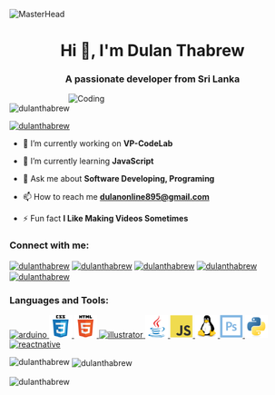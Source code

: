 ![MasterHead](https://lh3.googleusercontent.com/pw/AJFCJaVC8O0GSSr6lRT0F6YtZw07_9H9WuipBvuCB7NZY2to5HZJA0J1hl76RuInQIz1jTkMy-64EY4CMtrZekMYyrYrQEi0UECucnuBssKd0h7HN7DE0xI_1WzCYIQO-3R9v9Tdb4X3Y6HbYPXizYwxxjVFfOgV7WE6K3AefGj7IjOQZ2CS3e6lCZZZccyZFxNrdLXOZUAqx3XMQ-7ASkU4jgB_gag-DuXcmE-TahbDekAS8RXQhz42gkySAR3alSpNg7kIXAKV-GiXCUFF2jdgKt2CoinlTebVst5z_lpfBfZDvEmQn4VRJHogL3btMJmfGH8KEZfq9neGfyV1a3m2Xf3wqjm6_ScvN9mHGuWdTxcOQcVY0f4u2aM9nHVNP8uZd4eTZp5MvgU8p-qv5hu15UAZr-VS8hQDfEafNE366uw2EhM2mfup2gWNeqqwDkFI1BZrA6VwZmeXXKfEwK1S_JeUGI7uK7KLRdi835EA_UlBcnr1MxqR4KjU7KWSc0r-6GigOB4VHgDARfGLnlCrH5JQpTJs3YD7cHx5gXBJzVIBvUCPoC6m6pRMPrabuq2IwZ7HrIUAtudOfF5PCp9j3fQecTgwus6BR-Fnyeo8FT-Ty3YAYdn-QcJ-K7UMIA4luXkK3Eoz8UjHN_gCRFYR8xPkToOGytuOQmip8Tv1RZgoXyGnA5WSntfSkRv341nURMX5Ei7sJjyAfTXjnWsndeZF1EnqmnLZr3oICrSX5OEsRFRVOZXPFJMqToUh2L_6HqaJ3rzz-K8uUynQPg2URci89MvF3axbvaXZwfzki_k2Ns5tCWs4WhvWC32CylpgSTdf-VHAVTZCl1TI_m8txtY65-Q3S9ESmZ33CD9fkOJ5CffxR2-VdwkIM-acjNhaFYRIQhsqDWdFWDwWDUD777OrrBb2AxWGiCQCMPTW5CSUN61mtdnh87Ve6S_18zsVGLBfCxnI2i954-vq_R4Xzn41kD5Axys0ZHLomOB6iI_5mN97LumYP_9VaEObwZ-PbQcR37DJF4jQBCTq-gxWroeIJxucb3FjDKsFoHuA-4V2z3Jy0DJxX4OP7vUZ3avV-AxLfEzmpuhGoLyBBTNoh09F7sgr7UykcO-JnJqCZPdwnII=w1600-h480-s-no?authuser=0)
<h1 align="center">Hi 👋, I'm Dulan Thabrew</h1>
<h3 align="center">A passionate developer from Sri Lanka</h3>
<img align="right" alt="Coding" width="400" src="https://camo.githubusercontent.com/cae12fddd9d6982901d82580bdf321d81fb299141098ca1c2d4891870827bf17/68747470733a2f2f6d69726f2e6d656469756d2e636f6d2f6d61782f313336302f302a37513379765349765f7430696f4a2d5a2e676966">

<p align="left"> <img src="https://komarev.com/ghpvc/?username=dulanthabrew&label=Profile%20views&color=0e75b6&style=flat" alt="dulanthabrew" /> </p>

<p align="left"> <a href="https://twitter.com/dulanthabrew" target="blank"><img src="https://img.shields.io/twitter/follow/dulanthabrew?logo=twitter&style=for-the-badge" alt="dulanthabrew" /></a> </p>

- 🔭 I’m currently working on **VP-CodeLab**

- 🌱 I’m currently learning **JavaScript**

- 💬 Ask me about **Software Developing, Programing**

- 📫 How to reach me **dulanonline895@gmail.com**

- ⚡ Fun fact **I Like Making Videos Sometimes**

<h3 align="left">Connect with me:</h3>
<p align="left">
<a href="https://twitter.com/dulanthabrew" target="blank"><img align="center" src="https://raw.githubusercontent.com/rahuldkjain/github-profile-readme-generator/master/src/images/icons/Social/twitter.svg" alt="dulanthabrew" height="30" width="40" /></a>
<a href="https://linkedin.com/in/dulanthabrew" target="blank"><img align="center" src="https://raw.githubusercontent.com/rahuldkjain/github-profile-readme-generator/master/src/images/icons/Social/linked-in-alt.svg" alt="dulanthabrew" height="30" width="40" /></a>
<a href="https://fb.com/dulanthabrew" target="blank"><img align="center" src="https://raw.githubusercontent.com/rahuldkjain/github-profile-readme-generator/master/src/images/icons/Social/facebook.svg" alt="dulanthabrew" height="30" width="40" /></a>
<a href="https://instagram.com/dulanthabrew" target="blank"><img align="center" src="https://raw.githubusercontent.com/rahuldkjain/github-profile-readme-generator/master/src/images/icons/Social/instagram.svg" alt="dulanthabrew" height="30" width="40" /></a>
<a href="https://www.youtube.com/c/dulanthabrew" target="blank"><img align="center" src="https://raw.githubusercontent.com/rahuldkjain/github-profile-readme-generator/master/src/images/icons/Social/youtube.svg" alt="dulanthabrew" height="30" width="40" /></a>
</p>

<h3 align="left">Languages and Tools:</h3>
<p align="left"> <a href="https://www.arduino.cc/" target="_blank" rel="noreferrer"> <img src="https://cdn.worldvectorlogo.com/logos/arduino-1.svg" alt="arduino" width="40" height="40"/> </a> <a href="https://www.w3schools.com/css/" target="_blank" rel="noreferrer"> <img src="https://raw.githubusercontent.com/devicons/devicon/master/icons/css3/css3-original-wordmark.svg" alt="css3" width="40" height="40"/> </a> <a href="https://www.w3.org/html/" target="_blank" rel="noreferrer"> <img src="https://raw.githubusercontent.com/devicons/devicon/master/icons/html5/html5-original-wordmark.svg" alt="html5" width="40" height="40"/> </a> <a href="https://www.adobe.com/in/products/illustrator.html" target="_blank" rel="noreferrer"> <img src="https://www.vectorlogo.zone/logos/adobe_illustrator/adobe_illustrator-icon.svg" alt="illustrator" width="40" height="40"/> </a> <a href="https://www.java.com" target="_blank" rel="noreferrer"> <img src="https://raw.githubusercontent.com/devicons/devicon/master/icons/java/java-original.svg" alt="java" width="40" height="40"/> </a> <a href="https://developer.mozilla.org/en-US/docs/Web/JavaScript" target="_blank" rel="noreferrer"> <img src="https://raw.githubusercontent.com/devicons/devicon/master/icons/javascript/javascript-original.svg" alt="javascript" width="40" height="40"/> </a> <a href="https://www.linux.org/" target="_blank" rel="noreferrer"> <img src="https://raw.githubusercontent.com/devicons/devicon/master/icons/linux/linux-original.svg" alt="linux" width="40" height="40"/> </a> <a href="https://www.photoshop.com/en" target="_blank" rel="noreferrer"> <img src="https://raw.githubusercontent.com/devicons/devicon/master/icons/photoshop/photoshop-line.svg" alt="photoshop" width="40" height="40"/> </a> <a href="https://www.python.org" target="_blank" rel="noreferrer"> <img src="https://raw.githubusercontent.com/devicons/devicon/master/icons/python/python-original.svg" alt="python" width="40" height="40"/> </a> <a href="https://reactnative.dev/" target="_blank" rel="noreferrer"> <img src="https://reactnative.dev/img/header_logo.svg" alt="reactnative" width="40" height="40"/> </a> </p>

<p><img align="left" src="https://github-readme-stats.vercel.app/api/top-langs?username=dulanthabrew&show_icons=true&locale=en&layout=compact" alt="dulanthabrew" /></p>

<p>&nbsp;<img align="center" src="https://github-readme-stats.vercel.app/api?username=dulanthabrew&show_icons=true&locale=en" alt="dulanthabrew" /></p>

<p><img align="center" src="https://github-readme-streak-stats.herokuapp.com/?user=dulanthabrew&" alt="dulanthabrew" /></p>
